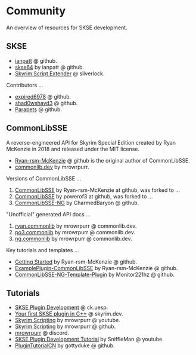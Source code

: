 # Community

An overview of resources for SKSE development.

## SKSE

- [ianpatt](https://github.com/ianpatt) @ github.
- [skse64](https://github.com/ianpatt/skse64) by ianpatt @ github.
- [Skyrim Script Extender](https://skse.silverlock.org/) @ silverlock.

Contributors ...

- [expired6978](https://github.com/expired6978) @ github.
- [shad0wshayd3](https://github.com/shad0wshayd3) @ github.
- [Parapets](https://github.com/Exit-9B) @ github.

## CommonLibSSE

A reverse-engineered API for Skyrim Special Edition created by Ryan McKenzie in 2018 and released under the MIT license.

- [Ryan-rsm-McKenzie](https://github.com/Ryan-rsm-McKenzie) @ github is the original author of CommonLibSSE.
- [commonlib.dev](https://commonlib.dev/) by mrowrpurr.

Versions of CommonLibSSE ...

1. [CommonLibSSE](https://github.com/Ryan-rsm-McKenzie/CommonLibSSE) by Ryan-rsm-McKenzie at github, was forked to ...
2. [CommonLibSSE](https://github.com/powerof3/CommonLibSSE) by powerof3 at github, was forked to ...
3. [CommonLibSSE-NG](https://github.com/CharmedBaryon/CommonLibSSE-NG) by CharmedBaryon @ github.

"Unofficial" generated API docs ...

1. [ryan.commonlib](https://ryan.commonlib.dev) by mrowrpurr @ commonlib.dev.
2. [po3.commonlib](https://po3.commonlib.dev) by mrowrpurr @ commonlib.dev.
3. [ng.commonlib](https://ng.commonlib.dev) by mrowrpurr @ commonlib.dev.

Key tutorials and templates ...

- [Getting Started](https://github.com/Ryan-rsm-McKenzie/CommonLibSSE/wiki/Getting-Started) by Ryan-rsm-McKenzie @ github.
- [ExamplePlugin-CommonLibSSE](https://github.com/Ryan-rsm-McKenzie/ExamplePlugin-CommonLibSSE) by Ryan-rsm-McKenzie @ github.
- [CommonLibSSE-NG-Template-Plugin](https://github.com/Monitor221hz/CommonLibSSE-NG-Template-Plugin) by Monitor221hz @ github.

## Tutorials

- [SKSE Plugin Development](https://ck.uesp.net/wiki/Category:SKSE_Plugin_Development) @ ck.uesp.
- [Your first SKSE plugin in C++](https://skyrim.dev/skse/first-plugin) @ skyrim.dev.
- [Skyrim Scripting](https://www.youtube.com/SkyrimScripting) by mrowrpurr @ youtube.
- [Skyrim Scripting](https://github.com/SkyrimScripting) by mrowrpurr @ github.
- [mrowrpurr](https://discord.com/invite/d96UKrKead) @ discord.
- [SKSE Plugin Development Tutorial](https://www.youtube.com/watch?v=FLRhsrQ8mqw) by SniffleMan @ youtube.
- [PluginTutorialCN](https://github.com/gottyduke/PluginTutorialCN) by gottyduke @ github.
